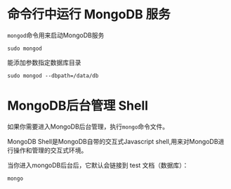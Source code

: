 # 命令行中运行 MongoDB 服务

`mongod`命令用来启动MongoDB服务

```
sudo mongod
```

能添加参数指定数据库目录

```
sudo mongod --dbpath=/data/db 
```

# MongoDB后台管理 Shell

如果你需要进入MongoDB后台管理，执行`mongo`命令文件。

MongoDB Shell是MongoDB自带的交互式Javascript shell,用来对MongoDB进行操作和管理的交互式环境。

当你进入mongoDB后台后，它默认会链接到 test 文档（数据库）：

```
mongo
```

